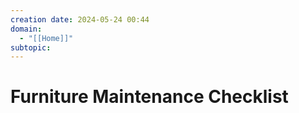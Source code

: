 ```yaml
---
creation date: 2024-05-24 00:44
domain: 
  - "[[Home]]"
subtopic: 
---
```

# Furniture Maintenance Checklist

